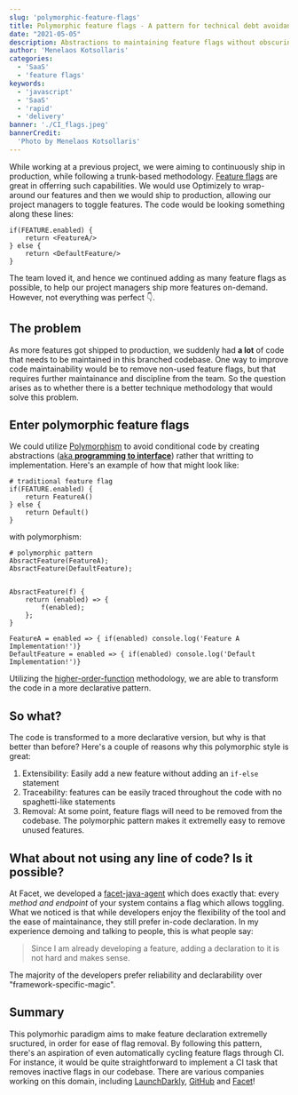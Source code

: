 ```yaml
---
slug: 'polymorphic-feature-flags'
title: Polymorphic feature flags - A pattern for technical debt avoidance
date: "2021-05-05"
description: Abstractions to maintaining feature flags without obscuring codebases
author: 'Menelaos Kotsollaris'
categories:
  - 'SaaS'
  - 'feature flags'
keywords:
  - 'javascript'
  - 'SaaS'
  - 'rapid'
  - 'delivery'
banner: './CI_flags.jpeg'
bannerCredit:
  'Photo by Menelaos Kotsollaris'
---
```

While working at a previous project, we were aiming to continuously ship in production, while following a trunk-based methodology. [Feature flags](https://martinfowler.com/articles/feature-toggles.html) are great in offerring such capabilities. We would use Optimizely to wrap-around our features and then we would ship to production, allowing our project managers to toggle features. The code would be looking something along these lines:

```
if(FEATURE.enabled) {
    return <FeatureA/>
} else {
    return <DefaultFeature/>
}
```

The team loved it, and hence we continued adding as many feature flags as possible, to help our project managers ship more features on-demand. However, not everything was perfect 👇.

## The problem

As more features got shipped to production, we suddenly had **a lot** of code that needs to be maintained in this branched codebase. One way to improve code maintainability would be to remove non-used feature flags, but that requires further maintainance and discipline from the team. So the question arises as to whether there is a better technique methodology that would solve this problem.

## Enter polymorphic feature flags

We could utilize [Polymorphism](https://stackify.com/oop-concept-polymorphism/) to avoid conditional code by creating abstractions ([aka **programming to interface**](https://stackoverflow.com/questions/2697783/what-does-program-to-interfaces-not-implementations-mean)) rather that writting to implementation. Here's an example of how that might look like:

```
# traditional feature flag
if(FEATURE.enabled) {
    return FeatureA()
} else {
    return Default()
}
```

with polymorphism:

```
# polymorphic pattern
AbsractFeature(FeatureA);
AbsractFeature(DefaultFeature);


AbsractFeature(f) {
    return (enabled) => {
        f(enabled);
    };
}

FeatureA = enabled => { if(enabled) console.log('Feature A Implementation!')}
DefaultFeature = enabled => { if(enabled) console.log('Default Implementation!')}

```

Utilizing the [higher-order-function](https://en.wikipedia.org/wiki/Higher-order_function) methodology, we are able to transform the code in a more declarative pattern.

## So what?

The code is transformed to a more declarative version, but why is that better than before? Here's a couple of reasons why this polymorphic style is great:

1. Extensibility: Easily add a new feature without adding an `if-else` statement
2. Traceability: features can be easily traced throughout the code with no spaghetti-like statements
3. Removal: At some point, feature flags will need to be removed from the codebase. The polymorphic pattern makes it extremelly easy to remove unused features.

## What about not using any line of code? Is it possible?

At Facet, we developed a [facet-java-agent](https://github.com/facet-tech/agent-java) which does exactly that: every *method and endpoint* of your system contains a flag which allows toggling. What we noticed is that while developers enjoy the flexibility of the tool and the ease of maintainance, they still prefer in-code declaration. In my experience demoing and talking to people, this is what people say:

> Since I am already developing a feature, adding a declaration to it is not hard and makes sense.

The majority of the developers prefer reliability and declarability over "framework-specific-magic".

## Summary

This polymorhic paradigm aims to make feature declaration extremelly sructured, in order for ease of flag removal. By following this pattern, there's an aspiration of even automatically cycling feature flags through CI. For instance, it would be quite straightforward to implement a CI task that removes inactive flags in our codebase. There are various companies working on this domain, including [LaunchDarkly](https://github.com/marketplace/actions/launchdarkly-code-references), [GitHub](https://github.blog/2021-04-27-ship-code-faster-safer-feature-flags/) and [Facet](https://facet.run)!
